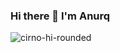 ### Hi there 👋 I'm Anurq

![cirno-hi-rounded](https://user-images.githubusercontent.com/104158898/164510943-3b67fcf9-2f85-486c-bd22-33c80cebb351.gif)


